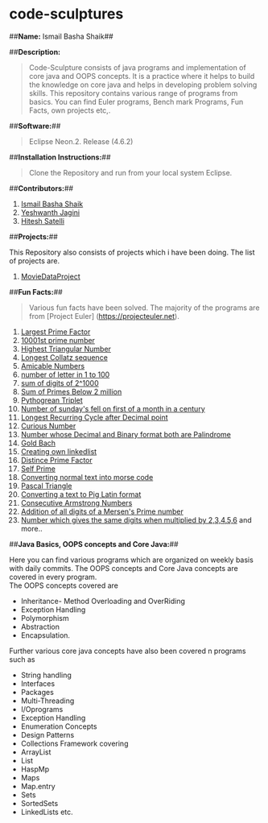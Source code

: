 # code-sculptures #

##**Name:** Ismail Basha Shaik##  

##**Description:**  
> Code-Sculpture consists of java programs and implementation of core java and OOPS concepts. It is a practice where it helps to build the knowledge on core java and helps in developing problem solving skills. This repository contains various range of programs from basics. You can find Euler programs, Bench mark Programs, Fun Facts, own projects etc,.  

##**Software:**##  
> Eclipse Neon.2. Release (4.6.2)   

##**Installation Instructions:**## 
> Clone the Repository and run from your local system Eclipse.

##**Contributors:**##
> 
1. [Ismail Basha Shaik](https://github.com/arya990)
2. [Yeshwanth Jagini](https://github.com/yeshwanth43)
3. [Hitesh Satelli](https://github.com/HSatelli88)
  
##**Projects:**##    
>
This Repository also consists of projects which i have been doing. The list of projects are.  
1. [MovieDataProject](https://github.com/arya990/code-sculptures/tree/master/src/moviedataexcercise)   
  

##**Fun Facts:**##
> Various fun facts have been solved. The majority of the programs are from [Project Euler] (https://projecteuler.net).   
1. [Largest Prime Factor](https://github.com/arya990/code-sculptures/blob/master/src/week2/feb20/LargestPrimeFactor.java)  
2. [10001st prime number](https://github.com/arya990/code-sculptures/blob/master/src/week2/feb21/Primenumberof100001.java)  
3. [Highest Triangular Number](https://github.com/arya990/code-sculptures/blob/master/src/week2/feb22/Trianglenumberover500divisors.java)  
4. [Longest Collatz sequence](https://github.com/arya990/code-sculptures/blob/master/src/week2/feb23/Sequence.java)  
5. [Amicable Numbers](https://github.com/arya990/code-sculptures/blob/master/src/week2/feb24/AmicableNumbers.java)  
6. [number of letter in 1 to 100](https://github.com/arya990/code-sculptures/blob/master/src/week2/feb23/Numberoflettersin1000.java)   
7. [sum of digits of 2^1000](https://github.com/arya990/code-sculptures/blob/master/src/week2/feb23/sumofdigitsof2power1000.java)   
8. [Sum of Primes Below 2 million](https://github.com/arya990/code-sculptures/blob/master/src/week2/feb22/Sumofprimesbelow2million.java)   
9. [Pythogrean Triplet](https://github.com/arya990/code-sculptures/blob/2bf3be29649efd7af26addfd7892a29de96f0ad6/src/week2/feb22/Pythogreantriplet.java)   
10. [Number of sunday's fell on first of a month in a century](https://github.com/arya990/code-sculptures/blob/master/src/week2/feb23/NumberOfSundaysFellOn1stofMonth.java)   
11. [Longest Recurring Cycle after Decimal point](https://github.com/arya990/code-sculptures/blob/master/src/week3/feb27/LongestRecurringCycle.java)   
12. [Curious Number](https://github.com/arya990/code-sculptures/blob/master/src/week3/mar2/CuriousNumber.java)   
13. [Number whose Decimal and Binary format both are Palindrome](https://github.com/arya990/code-sculptures/blob/master/src/week3/mar2/DecimalandBinaryPalindrome.java)   
14. [Gold Bach](https://github.com/arya990/code-sculptures/blob/master/src/week3/mar6/GoldBach.java)   
15. [Creating own linkedlist](https://github.com/arya990/code-sculptures/blob/master/src/week3/mar6/LinkedListImplementation.java)   
16. [Distince Prime Factor](https://github.com/arya990/code-sculptures/blob/master/src/week3/mar7/DistinctPrimeFactors.java)   
17. [Self Prime](https://github.com/arya990/code-sculptures/blob/master/src/week3/mar7/SelfPrime.java )  
18. [Converting normal text into morse code](https://github.com/arya990/code-sculptures/blob/master/src/week1/numberoperations/MorseCode.java)   
19. [Pascal Triangle](https://github.com/arya990/code-sculptures/blob/master/src/week1/numberoperations/PascalTriangle.java)   
20. [Converting a text to Pig Latin format](https://github.com/arya990/code-sculptures/blob/master/src/week1/numberoperations/PigLatin.java)   
21. [Consecutive Armstrong Numbers](https://github.com/arya990/code-sculptures/blob/master/src/week1/numberoperations/ArmstrongConsecutive.java)   
22. [Addition of all digits of a Mersen's Prime number](https://github.com/arya990/code-sculptures/blob/master/src/week1/numberoperations/MersensPrimeaddition.java)   
23. [Number which gives the same digits when multiplied by 2,3,4,5,6](https://github.com/arya990/code-sculptures/blob/master/src/week1/numberoperations/NumberDivBy23456.java) and more..    

##**Java Basics, OOPS concepts and Core Java:**##  
>
Here you can find various programs which are organized on weekly basis with daily commits. The OOPS concepts and Core Java concepts are covered in every program.  
The OOPS concepts covered are  
* Inheritance- Method Overloading and OverRiding
* Exception Handling 
* Polymorphism
* Abstraction
* Encapsulation.  

Further various core java concepts have also been covered n programs such as 
* String handling
* Interfaces
* Packages
* Multi-Threading
* I/Oprograms
* Exception Handling
* Enumeration Concepts
* Design Patterns
* Collections Framework covering 
 * ArrayList
 * List
 * HaspMp
 * Maps
 * Map.entry
 * Sets
 * SortedSets 
 * LinkedLists etc.        
  







